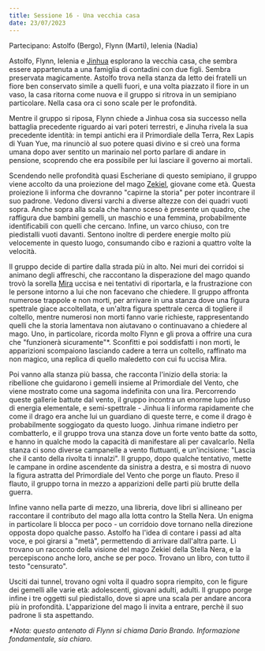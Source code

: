 ```yaml
---
title: Sessione 16 - Una vecchia casa
date: 23/07/2023
---
```

Partecipano: Astolfo (Bergo), Flynn (Marti), Ielenia (Nadia)

Astolfo, Flynn, Ielenia e [Jinhua]({{site.baseurl}}/star/npc/east#ventus) esplorano la vecchia casa, che sembra essere appartenuta a una famiglia di contadini con due figli. Sembra preservata magicamente. Astolfo trova nella stanza da letto dei fratelli un fiore ben conservato simile a quelli fuori, e una volta piazzato il fiore in un vaso, la casa ritorna come nuova e il gruppo si ritrova in un semipiano particolare. Nella casa ora ci sono scale per le profondità.

Mentre il gruppo si riposa, Flynn chiede a Jinhua cosa sia successo nella battaglia precedente riguardo ai vari poteri terrestri, e Jinuha rivela la sua precedente identità: in tempi antichi era il Primordiale della Terra, Rex Lapis di Yuan Yue, ma rinunciò al suo potere quasi divino e si creò una forma umana dopo aver sentito un marinaio nel porto parlare di andare in pensione, scoprendo che era possibile per lui lasciare il governo ai mortali. 

Scendendo nelle profondità quasi Escheriane di questo semipiano, il gruppo viene accolto da una proiezione del mago [Zekiel]({{site.baseurl}}/star/npc/east#zekiel-amaranthis), giovane come età. Questa proiezione li informa che dovranno "capirne la storia" per poter incontrare il suo padrone. Vedono diversi varchi a diverse altezze con dei quadri vuoti sopra. Anche sopra alla scala che hanno sceso è presente un quadro, che raffigura due bambini gemelli, un maschio e una femmina, probabilmente identificabili con quelli che cercano. Infine, un varco chiuso, con tre piedistalli vuoti davanti. Sentono inoltre di perdere energie molto più velocemente in questo luogo, consumando cibo e razioni a quattro volte la velocità.

Il gruppo decide di partire dalla strada più in alto. Nei muri dei corridoi si animano degli affreschi, che raccontano la disperazione del mago quando trovò la sorella [Mira]({{site.baseurl}}/star/npc/east#mira-amaranthis) uccisa e nei tentativi di riportarla, e la frustrazione con le persone intorno a lui che non facevano che chiedere. Il gruppo affronta numerose trappole e non morti, per arrivare in una stanza dove una figura spettrale giace accoltellata, e un'altra figura spettrale cerca di togliere il coltello, mentre numerosi non morti fanno varie richieste, rappresentando quelli che la storia lamentava non aiutavano o continuavano a chiedere al mago. Uno, in particolare, ricorda molto Flynn e gli prova a offrire una cura che "funzionerà sicuramente"\*. Sconfitti e poi soddisfatti i non morti, le apparizioni scompaiono lasciando cadere a terra un coltello, raffinato ma non magico, una replica di quello maledetto con cui fu uccisa Mira.

Poi vanno alla stanza più bassa, che racconta l'inizio della storia: la ribellione che guidarono i gemelli insieme al Primordiale del Vento, che viene mostrato come una sagoma indefinita con una lira. Percorrendo queste gallerie battute dal vento, il gruppo incontra un enorme lupo infuso di energia elementale, e semi-spettrale - Jinhua li informa rapidamente che come il drago era anche lui un guardiano di queste terre, e come il drago è probabilmente soggiogato da questo luogo. Jinhua rimane indietro per combatterlo, e il gruppo trova una stanza dove un forte vento batte da sotto, e hanno in qualche modo la capacità di manifestare ali per cavalcarlo. Nella stanza ci sono diverse campanelle a vento fluttuanti, e un'incisione: "Lascia che il canto della rivolta ti innalzi". Il gruppo, dopo qualche tentativo, mette le campane in ordine ascendente da sinistra a destra, e si mostra di nuovo la figura astratta del Primordiale del Vento che porge un flauto. Preso il flauto, il gruppo torna in mezzo a apparizioni delle parti più brutte della guerra.

Infine vanno nella parte di mezzo, una libreria, dove libri si allineano per raccontare il contributo del mago alla lotta contro la Stella Nera. Un enigma in particolare li blocca per poco - un corridoio dove tornano nella direzione opposta dopo qualche passo. Astolfo ha l'idea di contare i passi ad alta voce, e poi girarsi a "metà", permettendo di arrivare dall'altra parte. Lì trovano un racconto della visione del mago Zekiel della Stella Nera, e la percepiscono anche loro, anche se per poco. Trovano un libro, con tutto il testo "censurato".

Usciti dai tunnel, trovano ogni volta il quadro sopra riempito, con le figure dei gemelli alle varie età: adolescenti, giovani adulti, adulti. Il gruppo porge infine i tre oggetti sul piedistallo, dove si apre una scala per andare ancora più in profondità. L'apparizione del mago li invita a entrare, perchè il suo padrone li sta aspettando.

_\*Nota: questo antenato di Flynn si chiama Dario Brando. Informazione fondamentale, sia chiaro._